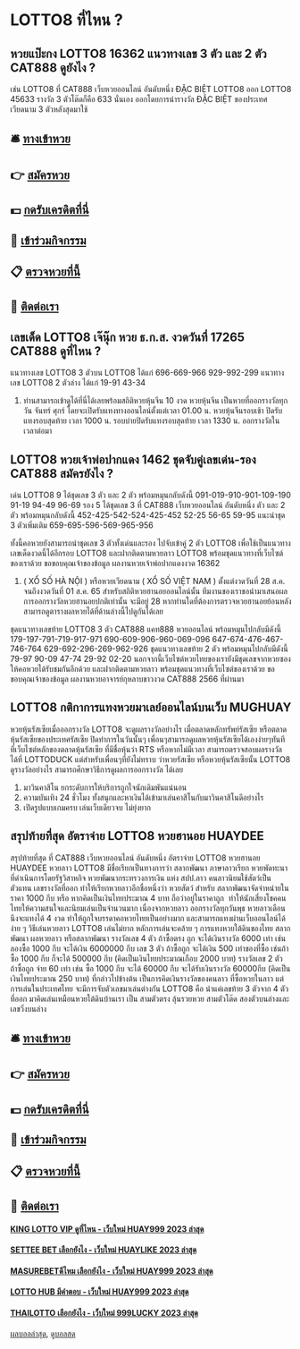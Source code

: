 # LOTTO8 ที่ไหน ?
## หวยแป๊ะกง LOTTO8 16362 แนวทางเลข 3 ตัว และ 2 ตัว CAT888 ดูยังไง ?
เช่น LOTTO8 ที่ CAT888 เว็บหวยออนไลน์ อันดับหนึ่ง ĐẶC BIỆT LOTTO8 ออก LOTTO8 45633 รางวัล 3 ตัวโต๊ดก็คือ 633 นั่นเอง
ออกโดยการนำรางวัล ĐẶC BIỆT ของประเทศเวียดนาม 3 ตัวหลังสุดมาใช้

## 🛎 [ทางเข้าหวย](https://bit.ly/3BG5bNw)
## 👉 [สมัครหวย](https://bit.ly/3BG5bNw)
## 💵 [กดรับเครดิตที่นี่](https://bit.ly/3C3mvgS)
## 👑 [เข้าร่วมกิจกรรม](https://bit.ly/3C3mvgS)
## 📋 [ตรวจหวยที่นี้](https://bit.ly/3C3mvgS)
## 📱 [ติดต่อเรา](https://bit.ly/3C3mvgS)

## เลขเด็ด LOTTO8 เจ๊นุ๊ก หวย ธ.ก.ส. งวดวันที่ 17265 CAT888 ดูที่ไหน ?
แนวทางเลข LOTTO8 3 ตัวบน LOTTO8 ได้แก่
696-669-966
929-992-299
แนวทางเลข LOTTO8 2 ตัวล่าง ได้แก่
19-91
43-34
1. ท่านสามารถเข้าดูได้ที่นี่ได้เลยพร้อมสถิติหวยหุ้นจีน 10 งวด หวยหุ้นจีน เป็นหวยที่ออกรางวัลทุกวัน จันทร์ ศุกร์ โดยจะเปิดรับแทงทางออนไลน์ตั้งแต่เวลา 01.00 น. หวยหุ้นจีนรอบเช้า ปิดรับแทงรอบสุดท้าย เวลา 1000 น. รอบบ่ายปิดรับแทงรอบสุดท้าย เวลา 1330 น. ออกรางวัลในเวลาต่อมา

## LOTTO8 หวยเจ้าพ่อปากแดง 1462 ชุดจับคู่เลขเด่น-รอง CAT888 สมัครยังไง ?
เด่น LOTTO8 9 ได้ชุดเลข 3 ตัว และ 2 ตัว พร้อมหมุนกลับดังนี้
091-019-910-901-109-190
91-19
94-49
96-69
รอง 5 ได้ชุดเลข 3 ที่ CAT888 เว็บหวยออนไลน์ อันดับหนึ่ง ตัว และ 2 ตัว พร้อมหมุนกลับดังนี้
452-425-542-524-425-452
52-25
56-65
59-95
แนะนำชุด 3 ตัวเพิ่มเติม
659-695-596-569-965-956

ทั้งนี้คอหวยยังสามารถนำชุดเลข 3 ตัวทั้งเด่นและรอง ไปจับเข้าคู่ 2 ตัว LOTTO8 เพื่อใช้เป็นแนวทางเลขเด็ดงวดนี้ได้อีกรอบ LOTTO8 และฝากติดตามหวยลาว LOTTO8 พร้อมชุดแนวทางที่เว็บไซต์ของเราด้วย
ขอขอบคุณเจ้าของข้อมูล
ผลงานหวยเจ้าพ่อปากแดงงวด 16362
1. ( XỔ SỐ HÀ NỘI ) หรือหวยเวียดนาม ( XỔ SỐ VIỆT NAM ) ตั้งแต่งวดวันที่ 28 ส.ค. จนถึงงวดวันที่ 01 ส.ค. 65 สำหรับสถิติหวยฮานอยออนไลน์นั้น ทีมงานของเราขอนำมาเสนอผลการออกรางวัลหวยฮานอยปกติเท่านั้น จะมีอยู่ 28 หากท่านใดที่ต้องการตรวจหวยฮานอยย้อนหลัง สามารถดูตารางผลหวยได้ที่ด้านล่างนี้ไปดูกันได้เลย

ชุดแนวทางเลขท้าย LOTTO8 3 ตัว CAT888 แคท888 หวยออนไลน์ พร้อมหมุนไปกลับมีดังนี้
179-197-791-719-917-971
690-609-906-960-069-096
647-674-476-467-746-764
629-692-296-269-962-926
ชุดแนวทางเลขท้าย 2 ตัว พร้อมหมุนไปกลับมีดังนี้
79-97
90-09
47-74
29-92
02-20
นอกจากนี้เว็บไซต์หวยไทยของเรายังมีชุดเลขจากหวยซองให้คอหวยได้รับชมกันอีกด้วย และฝากติดตามหวยลาว พร้อมชุดแนวทางที่เว็บไซต์ของเราด้วย
ขอขอบคุณเจ้าของข้อมูล
ผลงานหวยอาจารย์กุหลาบขาวงวด CAT888 2566 ที่ผ่านมา


## LOTTO8 กติกาการแทงหวยมาเลย์ออนไลน์บนเว็บ MUGHUAY
หวยหุ้นรัสเซียเมื่อออกรางวัล LOTTO8 จะดูผลรางวัลอย่างไร
เมื่อตลาดหลักทรัพย์รัสเซีย หรือตลาดหุ้นรัสเซียของประเทศรัสเซีย ปิดทำการในวันนั้นๆ เพื่อนๆสามารถดูผลหวยหุ้นรัสเซียได้เองง่ายๆทันที ที่เว็บไซต์หลักของตลาดหุ้นรัสเซีย ที่มีชื่อหุ้นว่า RTS หรือหากไม่มีเวลา สามารถตรวจสอบผลรางวัลได้ที่ LOTTODUCK แต่สำหรับเพื่อนๆที่ยังไม่ทราบ ว่าหวยรัสเซีย หรือหวยหุ้นรัสเซียนั้น LOTTO8 ดูรางวัลอย่างไร สามารถศึกษาวิธีการดูผลการออกรางวัล ได้เลย
1. มาวินคาสิโน ยกระดับการให้บริการถูกใจนักเดิมพันแน่นอน
2. ความบันเทิง 24 ชั่วโมง ทั้งสนุกและหาเงินได้เข้ามาเล่นคาสิโนกับมาวินคาสิโนดีอย่างไร
3. เปิดรูปแบบเกมครบ เล่นเว็บเดียวจบ ไม่ยุ่งยาก

## สรุปท้ายที่สุด อัตราจ่าย LOTTO8 หวยฮานอย HUAYDEE
สรุปท้ายที่สุด ที่ CAT888 เว็บหวยออนไลน์ อันดับหนึ่ง อัตราจ่าย LOTTO8 หวยฮานอย HUAYDEE หวยลาว LOTTO8 มีชื่อเรียกเป็นทางการว่า สลากพัฒนา ภาษาลาวเรียก หวยพัดทะนา ที่ดำเนินการโดยรัฐวิสาหกิจ หวยพัฒนากระทรวงการเงิน แห่ง สปป.ลาว คนลาวนิยมใช้สัตว์เป็นตัวแทน เลขรางวัลที่ออก ทำให้เรียกหวยลาวอีกชื่อหนึ่งว่า หวยสัตว์ สำหรับ
สลากพัฒนาจัดจำหน่ายในราคา 1000 กีบ หรือ หากคิดเป็นเงินไทยประมาณ 4 บาท ถือว่าอยู่ในราคาถูก  ทำให้นักเสี่ยงโชคคนไทยให้ความสนใจและนิยมเล่นเป็นจำนวนมาก เนื่องจากหวยลาว ออกรางวัลทุกวันพุธ หวยลาวเดือนนึงจะแทงได้ 4 งวด ทำให้ถูกใจบรรดาคอหวยไทยเป็นอย่างมาก และสามารถแทงผ่านเว็บออนไลน์ได้ง่าย ๆ วิธีเล่นหวยลาว LOTTO8 เล่นไม่ยาก หลักการเล่นจะคล้าย ๆ การแทงหวยใต้ดินของไทย
สลากพัฒนา
ผลหวยลาว หรือสลากพัฒนา
รางวัลเลข 4 ตัว ถ้าซื้อตรง ถูก จะได้เงินรางวัล 6000 เท่า เช่นลองซื้อ 1000 กีบ จะได้เงิน 6000000 กีบ
เลข 3 ตัว ถ้าซื้อถูก จะได้เงิน 500 เท่าของที่ซื้อ เช่นถ้าซื้อ 1000 กีบ ก็จะได้ 500000 กีบ (คิดเป็นเงินไทยประมาณเกือบ 2000 บาท)
รางวัลเลข 2 ตัว ถ้าซื้อถูก จ่าย 60 เท่า เช่น ซื้อ 1000 กีบ จะได้ 60000 กีบ จะได้รับเงินรางวัล 60000กีบ (คิดเป็นเงินไทยประมาณ 250 บาท)
ที่กล่าวไปข้างต้น เป็นการคิดเงินรางวัลของคนลาว ที่ซื้อหวยในลาว แต่การเล่นในประเทศไทย จะมีการจับตัวเลขมาเล่นต่างกัน LOTTO8 คือ นำแค่เลขท้าย 3 ตัวจาก 4 ตัวที่ออก มาคิดเล่นเหมือนหวยใต้ดินบ้านเรา เป็น สามตัวตรง ลุ้นรวยหวย สามตัวโต๊ด สองตัวบนล่างและเลขวิ่งบนล่าง

## 🛎 [ทางเข้าหวย](https://bit.ly/3BG5bNw)
## 👉 [สมัครหวย](https://bit.ly/3BG5bNw)
## 💵 [กดรับเครดิตที่นี่](https://bit.ly/3C3mvgS)
## 👑 [เข้าร่วมกิจกรรม](https://bit.ly/3C3mvgS)
## 📋 [ตรวจหวยที่นี้](https://bit.ly/3C3mvgS)
## 📱 [ติดต่อเรา](https://bit.ly/3C3mvgS)

#### [KING LOTTO VIP ดูที่ไหน - เว็บใหม่ HUAY999 2023 ล่าสุด](https://atom.io/themes/king%20lotto%20vip%20ดูที่ไหน%20-%20เว็บใหม่%20huay999%202023%20ล่าสุด)
#### [SETTEE BET เลือกยังไง - เว็บใหม่ HUAYLIKE 2023 ล่าสุด](https://atom.io/themes/settee%20bet%20เลือกยังไง%20-%20เว็บใหม่%20huaylike%202023%20ล่าสุด)
#### [MASUREBETดีไหม เลือกยังไง - เว็บใหม่ HUAY999 2023 ล่าสุด](https://atom.io/themes/masurebetดีไหม%20เลือกยังไง%20-%20เว็บใหม่%20huay999%202023%20ล่าสุด)
#### [LOTTO HUB มีคำตอบ - เว็บใหม่ HUAY999 2023 ล่าสุด](https://atom.io/themes/lotto%20hub%20มีคำตอบ%20-%20เว็บใหม่%20huay999%202023%20ล่าสุด)
#### [THAILOTTO เลือกยังไง - เว็บใหม่ 999LUCKY 2023 ล่าสุด](https://atom.io/themes/thailotto%20เลือกยังไง%20-%20เว็บใหม่%20999lucky%202023%20ล่าสุด)

[ผลบอลล่าสุด](https://siamsport.tv "ผลบอลล่าสุด"), [ดูบอลสด](https://siamsport.tv/ดูบอลสด "ดูบอลสด")